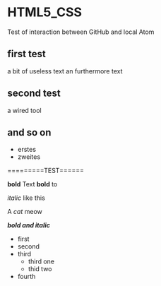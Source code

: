 # HTML5_CSS
Test of interaction between GitHub and local Atom
## first test
a bit of useless text
an furthermore text
## second test
a wired tool
## and so on
+ erstes
+ zweites

=========TEST======

**bold** Text
__bold__ to

*italic* like this

A _cat_ meow

***bold and italic***

- first
- second
- third
  - third one
  - thid two
- fourth
